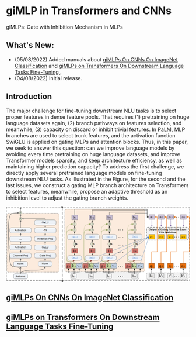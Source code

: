 

# giMLP in Transformers and CNNs

giMLPs: Gate with Inhibition Mechanism in MLPs

## What's New:

- (05/08/2022) Added manuals about [giMLPs On CNNs On ImageNet Classification](/giMLP_CNN/README.md) and [giMLPs on Transformers On Downstream Language Tasks Fine-Tuning 
](/giMLP_Transformers/README.md).
- (04/08/2022) Initial release.

## Introduction

The major challenge for fine-tuning downstream NLU tasks is to select proper features in dense feature pools. That requires (1) pretraining on huge language datasets again, (2) branch pathways on features selection, and meanwhile, (3) capacity on discard or inhibit trivial features. In [PaLM](https://github.com/lucidrains/PaLM-pytorch), MLP branches are used to select trunk features, and the activation function SwiGLU is applied on gating MLPs and attention blocks. Thus, in this paper, we seek to answer this question: can we improve language models by avoiding every time pretraining on huge language datasets, and improve Transformer models sparsity, and keep architecture efficiency, as well as maintaining higher prediction capacity? To address the first challenge, we directly apply several pretrained language models on fine-tuning downstream NLU tasks. As illustrated in the Figure, for the second and the last issues, we construct a gating MLP branch architecture on Transformers to select features, meanwhile, propose an adaptive threshold as an inhibition level to adjust the gating branch weights.


<img src="./figures/Figure2.png" alt="Figure: The Architecture of Gate With Inhibition in MLPs and Transformers’ Key side." align=center> 



## [giMLPs On CNNs On ImageNet Classification](/giMLP_CNN/README.md) 




## [giMLPs on Transformers On Downstream Language Tasks Fine-Tuning](/giMLP_Transformers/README.md)
